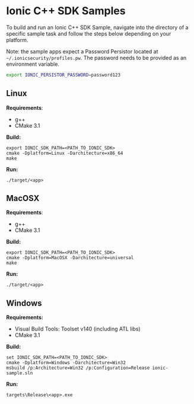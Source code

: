 # Ionic C++ SDK Samples

To build and run an Ionic C++ SDK Sample, navigate into the directory of a specific sample task and follow the steps below depending on your platform.

Note: the sample apps expect a Password Persistor located at `~/.ionicsecurity/profiles.pw`. The password needs to be provided as an environment variable.

```bash
export IONIC_PERSISTOR_PASSWORD=password123
```

## Linux

**Requirements**:
- g++
- CMake 3.1

**Build:**
```
export IONIC_SDK_PATH=<PATH_TO_IONIC_SDK>
cmake -Dplatform=Linux -Darchitecture=x86_64
make
```

**Run:**
```
./target/<app>
```

  
## MacOSX

**Requirements**:
- g++
- CMake 3.1

**Build:**
```
export IONIC_SDK_PATH=<PATH_TO_IONIC_SDK>
cmake -Dplatform=MacOSX -Darchitecture=universal
make
```

**Run:**
```
./target/<app>
```

## Windows

**Requirements:**
- Visual Build Tools: Toolset v140 (including ATL libs)
- CMake 3.1

**Build:**
```
set IONIC_SDK_PATH=<PATH_TO_IONIC_SDK>
cmake -Dplatform=Windows -Darchitecture=Win32
msbuild /p:Architecture=Win32 /p:Configuration=Release ionic-sample.sln
```

**Run:**
```
targets\Release\<app>.exe
```